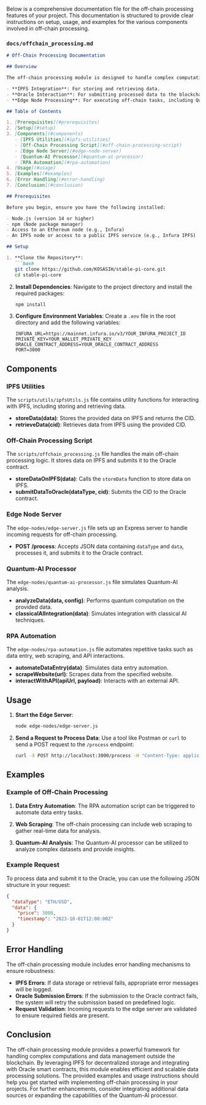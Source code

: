Below is a comprehensive documentation file for the off-chain processing features of your project. This documentation is structured to provide clear instructions on setup, usage, and examples for the various components involved in off-chain processing.

### `docs/offchain_processing.md`

```markdown
# Off-Chain Processing Documentation

## Overview

The off-chain processing module is designed to handle complex computations and data management outside the blockchain environment. This module integrates with IPFS for decentralized storage and interacts with the Oracle smart contract to submit processed data. The key components of the off-chain processing system include:

- **IPFS Integration**: For storing and retrieving data.
- **Oracle Interaction**: For submitting processed data to the blockchain.
- **Edge Node Processing**: For executing off-chain tasks, including Quantum-AI analysis and RPA automation.

## Table of Contents

1. [Prerequisites](#prerequisites)
2. [Setup](#setup)
3. [Components](#components)
   - [IPFS Utilities](#ipfs-utilities)
   - [Off-Chain Processing Script](#off-chain-processing-script)
   - [Edge Node Server](#edge-node-server)
   - [Quantum-AI Processor](#quantum-ai-processor)
   - [RPA Automation](#rpa-automation)
4. [Usage](#usage)
5. [Examples](#examples)
6. [Error Handling](#error-handling)
7. [Conclusion](#conclusion)

## Prerequisites

Before you begin, ensure you have the following installed:

- Node.js (version 14 or higher)
- npm (Node package manager)
- Access to an Ethereum node (e.g., Infura)
- An IPFS node or access to a public IPFS service (e.g., Infura IPFS)

## Setup

1. **Clone the Repository**:
   ```bash
   git clone https://github.com/KOSASIH/stable-pi-core.git
   cd stable-pi-core
   ```

2. **Install Dependencies**:
   Navigate to the project directory and install the required packages:
   ```bash
   npm install
   ```

3. **Configure Environment Variables**:
   Create a `.env` file in the root directory and add the following variables:
   ```plaintext
   INFURA_URL=https://mainnet.infura.io/v3/YOUR_INFURA_PROJECT_ID
   PRIVATE_KEY=YOUR_WALLET_PRIVATE_KEY
   ORACLE_CONTRACT_ADDRESS=YOUR_ORACLE_CONTRACT_ADDRESS
   PORT=3000
   ```

## Components

### IPFS Utilities

The `scripts/utils/ipfsUtils.js` file contains utility functions for interacting with IPFS, including storing and retrieving data.

- **storeData(data)**: Stores the provided data on IPFS and returns the CID.
- **retrieveData(cid)**: Retrieves data from IPFS using the provided CID.

### Off-Chain Processing Script

The `scripts/offchain_processing.js` file handles the main off-chain processing logic. It stores data on IPFS and submits it to the Oracle contract.

- **storeDataOnIPFS(data)**: Calls the `storeData` function to store data on IPFS.
- **submitDataToOracle(dataType, cid)**: Submits the CID to the Oracle contract.

### Edge Node Server

The `edge-nodes/edge-server.js` file sets up an Express server to handle incoming requests for off-chain processing.

- **POST /process**: Accepts JSON data containing `dataType` and `data`, processes it, and submits it to the Oracle contract.

### Quantum-AI Processor

The `edge-nodes/quantum-ai-processor.js` file simulates Quantum-AI analysis.

- **analyzeData(data, config)**: Performs quantum computation on the provided data.
- **classicalAIIntegration(data)**: Simulates integration with classical AI techniques.

### RPA Automation

The `edge-nodes/rpa-automation.js` file automates repetitive tasks such as data entry, web scraping, and API interactions.

- **automateDataEntry(data)**: Simulates data entry automation.
- **scrapeWebsite(url)**: Scrapes data from the specified website.
- **interactWithAPI(apiUrl, payload)**: Interacts with an external API.

## Usage

1. **Start the Edge Server**:
   ```bash
   node edge-nodes/edge-server.js
   ```

2. **Send a Request to Process Data**:
   Use a tool like Postman or `curl` to send a POST request to the `/process` endpoint:
   ```bash
   curl -X POST http://localhost:3000/process -H "Content-Type: application/json" -d '{"dataType": "ETH/USD", "data": "3000"}'
   ```

## Examples

### Example of Off-Chain Processing

1. **Data Entry Automation**:
   The RPA automation script can be triggered to automate data entry tasks.

 2. **Web Scraping**:
   The off-chain processing can include web scraping to gather real-time data for analysis.

3. **Quantum-AI Analysis**:
   The Quantum-AI processor can be utilized to analyze complex datasets and provide insights.

### Example Request

To process data and submit it to the Oracle, you can use the following JSON structure in your request:

```json
{
  "dataType": "ETH/USD",
  "data": {
    "price": 3000,
    "timestamp": "2023-10-01T12:00:00Z"
  }
}
```

## Error Handling

The off-chain processing module includes error handling mechanisms to ensure robustness:

- **IPFS Errors**: If data storage or retrieval fails, appropriate error messages will be logged.
- **Oracle Submission Errors**: If the submission to the Oracle contract fails, the system will retry the submission based on predefined logic.
- **Request Validation**: Incoming requests to the edge server are validated to ensure required fields are present.

## Conclusion

The off-chain processing module provides a powerful framework for handling complex computations and data management outside the blockchain. By leveraging IPFS for decentralized storage and integrating with Oracle smart contracts, this module enables efficient and scalable data processing solutions. The provided examples and usage instructions should help you get started with implementing off-chain processing in your projects. For further enhancements, consider integrating additional data sources or expanding the capabilities of the Quantum-AI processor.
